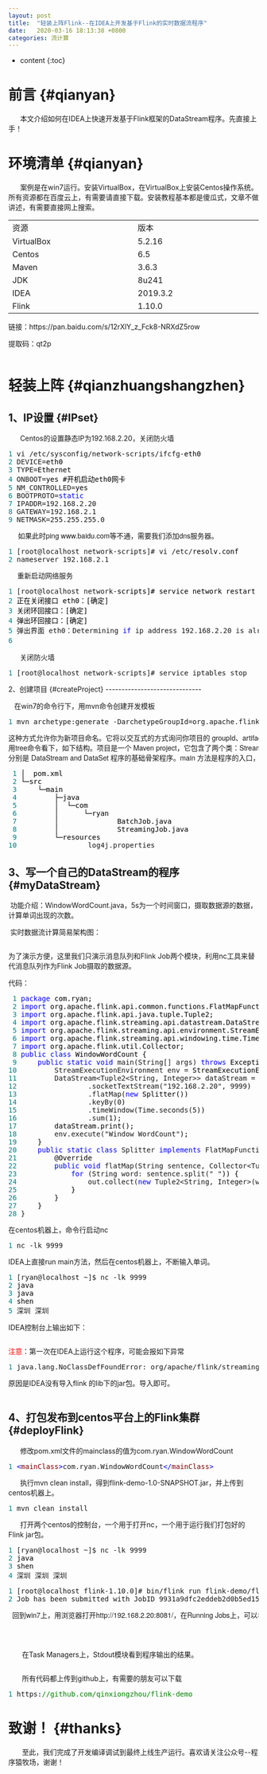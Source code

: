 ```yaml
---
layout: post
title:  "轻装上阵Flink--在IDEA上开发基于Flink的实时数据流程序"
date:   2020-03-16 18:13:38 +0800
categories: 流计算
---
```



* content
{:toc}

前言				{#qianyan}
=============================
<p>&nbsp; &nbsp; &nbsp; 本文介绍如何在IDEA上快速开发基于Flink框架的DataStream程序。先直接上手！</p>

环境清单				{#qianyan}
=============================
<p>&nbsp; &nbsp; &nbsp; 案例是在win7运行。安装VirtualBox，在VirtualBox上安装Centos操作系统。所有资源都在百度云上，有需要请直接下载。安装教程基本都是傻瓜式，文章不做讲述，有需要直接网上搜索。</p>
<table>
<tbody>
<tr>
<td valign="top" width="268">资源</td>
<td valign="top" width="268">版本</td>
</tr>
<tr>
<td valign="top" width="268">VirtualBox</td>
<td valign="top" width="268">5.2.16</td>
</tr>
<tr>
<td valign="top" width="268">Centos</td>
<td valign="top" width="268">6.5</td>
</tr>
<tr>
<td valign="top" width="268">Maven</td>
<td valign="top" width="268">3.6.3</td>
</tr>
<tr>
<td valign="top" width="268">JDK</td>
<td valign="top" width="268">8u241</td>
</tr>
<tr>
<td valign="top" width="268">IDEA</td>
<td valign="top" width="268">2019.3.2</td>
</tr>
<tr>
<td rowspan="1" colspan="1" valign="top">Flink</td>
<td rowspan="1" colspan="1" valign="top">1.10.0</td>
</tr>
</tbody>
</table>
<p>链接：https://pan.baidu.com/s/12rXlY_z_Fck8-NRXdZ5row</p>
<p>提取码：qt2p</p>
<p><img src="https://img2020.cnblogs.com/i-beta/440176/202003/440176-20200316223057831-2081089221.png" alt="" /></p>

轻装上阵				{#qianzhuangshangzhen}
==============================

1、IP设置               {#IPset}
------------------------------
<p>&nbsp; &nbsp; &nbsp; Centos的设置静态IP为192.168.2.20，关闭防火墙</p>
<div class="cnblogs_code">
<pre><span style="color: #008080;">1</span> vi /etc/sysconfig/network-scripts/ifcfg-<span style="color: #000000;">eth0
</span><span style="color: #008080;">2</span> DEVICE=<span style="color: #000000;">eth0
</span><span style="color: #008080;">3</span> TYPE=<span style="color: #000000;">Ethernet
</span><span style="color: #008080;">4</span> ONBOOT=<span style="color: #000000;">yes #开机启动eth0网卡
</span><span style="color: #008080;">5</span> NM_CONTROLLED=<span style="color: #000000;">yes
</span><span style="color: #008080;">6</span> BOOTPROTO=<span style="color: #0000ff;">static</span>
<span style="color: #008080;">7</span> IPADDR=192.168.2.20
<span style="color: #008080;">8</span> GATEWAY=192.168.2.1
<span style="color: #008080;">9</span> NETMASK=255.255.255.0</pre>
</div>
<pre class="code-snippet__js" data-lang="nginx"><span style="font-family: 'PingFang SC', 'Helvetica Neue', Helvetica, Arial, sans-serif; font-size: 14px;">     如果此时ping www.baidu.com等不通，需要我们添加dns服务器。<br /></span></pre>
<div class="cnblogs_code">
<pre><span style="color: #008080;">1</span> [root@localhost network-scripts]# vi /etc/<span style="color: #000000;">resolv.conf
</span><span style="color: #008080;">2</span> nameserver 192.168.2.1</pre>
</div>
<pre class="code-snippet__js" data-lang="nginx"><span style="font-family: 'PingFang SC', 'Helvetica Neue', Helvetica, Arial, sans-serif; font-size: 14px;">　&nbsp;</span><span style="font-family: 'PingFang SC', 'Helvetica Neue', Helvetica, Arial, sans-serif; font-size: 14px;">重新启动网络服务</span></pre>
<div class="cnblogs_code">
<pre><span style="color: #008080;">1</span> [root@localhost network-<span style="color: #000000;">scripts]# service network restart                   
</span><span style="color: #008080;">2</span> <span style="color: #000000;">正在关闭接口 eth0：[确定]
</span><span style="color: #008080;">3</span> <span style="color: #000000;">关闭环回接口：[确定]
</span><span style="color: #008080;">4</span> <span style="color: #000000;">弹出环回接口：[确定]
</span><span style="color: #008080;">5</span> 弹出界面 eth0：Determining <span style="color: #0000ff;">if</span> ip address 192.168.2.20 is already in use <span style="color: #0000ff;">for</span><span style="color: #000000;"> device eth0...
</span><span style="color: #008080;">6</span>                                                            [确定]</pre>
</div>
<pre class="code-snippet__js" data-lang="css"><span style="font-family: 'PingFang SC', 'Helvetica Neue', Helvetica, Arial, sans-serif; font-size: 14px;">&nbsp; &nbsp; &nbsp; 关闭防火墙</span></pre>
<div class="cnblogs_code">
<pre><span style="color: #008080;">1</span> [root@localhost network-scripts]# service iptables stop</pre>
</div>
2、创建项目              {#createProject}
------------------------------

<p>&nbsp; &nbsp;在win7的命令行下，用mvn命令创建开发模板</p>
<div class="cnblogs_code">
<pre><span style="color: #008080;">1</span> mvn archetype:generate -DarchetypeGroupId=org.apache.flink -DarchetypeArtifactId=flink-quickstart-java -DarchetypeVersion=1.10.0</pre>
</div>
<pre class="code-snippet__js" data-lang="nginx"><span style="font-family: 'PingFang SC', 'Helvetica Neue', Helvetica, Arial, sans-serif; font-size: 14px;">这种方式允许你为新项目命名。它将以交互式的方式询问你项目的 groupId、artifactId 和 package 名称。<br />用tree命令看下，如下结构。项目是一个 Maven project，它包含了两个类：StreamingJob 和 BatchJob <br />分别是 DataStream and DataSet 程序的基础骨架程序。main 方法是程序的入口，既可用于IDE测试/执行，也可用于部署。<br /></span></pre>
<div class="cnblogs_code">
<pre><span style="color: #008080;"> 1</span> <span style="color: #000000;">│  pom.xml
</span><span style="color: #008080;"> 2</span> <span style="color: #000000;">└─src
</span><span style="color: #008080;"> 3</span> <span style="color: #000000;">    └─main
</span><span style="color: #008080;"> 4</span> <span style="color: #000000;">        ├─java
</span><span style="color: #008080;"> 5</span> <span style="color: #000000;">        │  └─com
</span><span style="color: #008080;"> 6</span> <span style="color: #000000;">        │      └─ryan
</span><span style="color: #008080;"> 7</span> <span style="color: #000000;">        │              BatchJob.java
</span><span style="color: #008080;"> 8</span> <span style="color: #000000;">        │              StreamingJob.java
</span><span style="color: #008080;"> 9</span> <span style="color: #000000;">        └─resources
</span><span style="color: #008080;">10</span>                 log4j.properties</pre>
</div>

3、写一个自己的DataStream的程序              {#myDataStream}
------------------------------

<p>&nbsp;功能介绍：WindowWordCount.java，5s为一个时间窗口，摄取数据源的数据，计算单词出现的次数。</p>
<p>&nbsp;实时数据流计算简易架构图：</p>
<p><img src="https://img2020.cnblogs.com/i-beta/440176/202003/440176-20200316223645010-920292942.png" alt="" /></p>
<p>为了演示方便，这里我们只演示消息队列和Flink Job两个模块，利用nc工具来替代消息队列作为Flink Job摄取的数据源。</p>
<p>代码：</p>
<div class="cnblogs_code">
<pre><span style="color: #008080;"> 1</span> <span style="color: #0000ff;">package</span><span style="color: #000000;"> com.ryan;
</span><span style="color: #008080;"> 2</span> <span style="color: #0000ff;">import</span><span style="color: #000000;"> org.apache.flink.api.common.functions.FlatMapFunction;
</span><span style="color: #008080;"> 3</span> <span style="color: #0000ff;">import</span><span style="color: #000000;"> org.apache.flink.api.java.tuple.Tuple2;
</span><span style="color: #008080;"> 4</span> <span style="color: #0000ff;">import</span><span style="color: #000000;"> org.apache.flink.streaming.api.datastream.DataStream;
</span><span style="color: #008080;"> 5</span> <span style="color: #0000ff;">import</span><span style="color: #000000;"> org.apache.flink.streaming.api.environment.StreamExecutionEnvironment;
</span><span style="color: #008080;"> 6</span> <span style="color: #0000ff;">import</span><span style="color: #000000;"> org.apache.flink.streaming.api.windowing.time.Time;
</span><span style="color: #008080;"> 7</span> <span style="color: #0000ff;">import</span><span style="color: #000000;"> org.apache.flink.util.Collector;
</span><span style="color: #008080;"> 8</span> <span style="color: #0000ff;">public</span> <span style="color: #0000ff;">class</span><span style="color: #000000;"> WindowWordCount {
</span><span style="color: #008080;"> 9</span>     <span style="color: #0000ff;">public</span> <span style="color: #0000ff;">static</span> <span style="color: #0000ff;">void</span> main(String[] args) <span style="color: #0000ff;">throws</span><span style="color: #000000;"> Exception {
</span><span style="color: #008080;">10</span>         StreamExecutionEnvironment env =<span style="color: #000000;"> StreamExecutionEnvironment.getExecutionEnvironment();
</span><span style="color: #008080;">11</span>         DataStream&lt;Tuple2&lt;String, Integer&gt;&gt; dataStream =<span style="color: #000000;"> env
</span><span style="color: #008080;">12</span>                 .socketTextStream("192.168.2.20", 9999<span style="color: #000000;">)
</span><span style="color: #008080;">13</span>                 .flatMap(<span style="color: #0000ff;">new</span><span style="color: #000000;"> Splitter())
</span><span style="color: #008080;">14</span>                 .keyBy(0<span style="color: #000000;">)
</span><span style="color: #008080;">15</span>                 .timeWindow(Time.seconds(5<span style="color: #000000;">))
</span><span style="color: #008080;">16</span>                 .sum(1<span style="color: #000000;">);
</span><span style="color: #008080;">17</span> <span style="color: #000000;">        dataStream.print();
</span><span style="color: #008080;">18</span>         env.execute("Window WordCount"<span style="color: #000000;">);
</span><span style="color: #008080;">19</span> <span style="color: #000000;">    }
</span><span style="color: #008080;">20</span>     <span style="color: #0000ff;">public</span> <span style="color: #0000ff;">static</span> <span style="color: #0000ff;">class</span> Splitter <span style="color: #0000ff;">implements</span> FlatMapFunction&lt;String, Tuple2&lt;String, Integer&gt;&gt;<span style="color: #000000;"> {
</span><span style="color: #008080;">21</span> <span style="color: #000000;">        @Override
</span><span style="color: #008080;">22</span>         <span style="color: #0000ff;">public</span> <span style="color: #0000ff;">void</span> flatMap(String sentence, Collector&lt;Tuple2&lt;String, Integer&gt;&gt; out) <span style="color: #0000ff;">throws</span><span style="color: #000000;"> Exception {
</span><span style="color: #008080;">23</span>             <span style="color: #0000ff;">for</span> (String word: sentence.split(" "<span style="color: #000000;">)) {
</span><span style="color: #008080;">24</span>                 out.collect(<span style="color: #0000ff;">new</span> Tuple2&lt;String, Integer&gt;(word, 1<span style="color: #000000;">));
</span><span style="color: #008080;">25</span> <span style="color: #000000;">            }
</span><span style="color: #008080;">26</span> <span style="color: #000000;">        }
</span><span style="color: #008080;">27</span> <span style="color: #000000;">    }
</span><span style="color: #008080;">28</span> }</pre>
</div>
<p>在centos机器上，命令行启动nc</p>
<div class="cnblogs_code">
<pre><span style="color: #008080;">1</span> nc -lk 9999</pre>
</div>
<p>IDEA上直接run main方法，然后在centos机器上，不断输入单词。</p>
<div class="cnblogs_code">
<pre><span style="color: #008080;">1</span> [ryan@localhost ~]$ nc -lk 9999
<span style="color: #008080;">2</span> <span style="color: #000000;">java
</span><span style="color: #008080;">3</span> <span style="color: #000000;">java
</span><span style="color: #008080;">4</span> <span style="color: #000000;">shen
</span><span style="color: #008080;">5</span> 深圳 深圳</pre>
</div>
<pre class="code-snippet__js" data-lang="http"><span style="font-family: 'PingFang SC', 'Helvetica Neue', Helvetica, Arial, sans-serif; font-size: 14px;">IDEA控制台上输出如下：</span></pre>
<p><img src="https://img2020.cnblogs.com/i-beta/440176/202003/440176-20200316223808468-1469708168.png" alt="" /></p>
<p><span style="color: #ff0000;">注意</span>：第一次在IDEA上运行这个程序，可能会报如下异常</p>
<div class="cnblogs_code">
<pre><span style="color: #008080;">1</span> java.lang.NoClassDefFoundError: org/apache/flink/streaming/api/datastream/DataStream</pre>
</div>
<p>原因是IDEA没有导入flink 的lib下的jar包。导入即可。</p>
<p><img src="https://img2020.cnblogs.com/i-beta/440176/202003/440176-20200316223856965-1675046420.png" alt="" /></p>

4、打包发布到centos平台上的Flink集群             {#deployFlink}
------------------------------

<p>&nbsp; &nbsp; &nbsp; 修改pom.xml文件的mainclass的值为com.ryan.WindowWordCount</p>
<div class="cnblogs_code">
<pre><span style="color: #008080;">1</span> <span style="color: #0000ff;">&lt;</span><span style="color: #800000;">mainClass</span><span style="color: #0000ff;">&gt;</span>com.ryan.WindowWordCount<span style="color: #0000ff;">&lt;/</span><span style="color: #800000;">mainClass</span><span style="color: #0000ff;">&gt;</span></pre>
</div>
<p>&nbsp; &nbsp; &nbsp; 执行mvn clean install，得到flink-demo-1.0-SNAPSHOT.jar，并上传到centos机器上。</p>
<div class="cnblogs_code">
<pre><span style="color: #008080;">1</span> mvn clean install</pre>
</div>
<p>&nbsp; &nbsp; &nbsp; 打开两个centos的控制台，一个用于打开nc，一个用于运行我们打包好的Flink jar包。</p>
<div class="cnblogs_code">
<pre><span style="color: #008080;">1</span> [ryan@localhost ~]$ nc -lk 9999
<span style="color: #008080;">2</span> <span style="color: #000000;">java
</span><span style="color: #008080;">3</span> <span style="color: #000000;">shen
</span><span style="color: #008080;">4</span> 深圳 深圳 深圳</pre>
</div>
<div class="cnblogs_code">
<pre><span style="color: #008080;">1</span> [root@localhost flink-1.10.0]# bin/flink run flink-demo/flink-demo-1.0-<span style="color: #000000;">SNAPSHOT.jar 
</span><span style="color: #008080;">2</span> Job has been submitted with JobID 9931a9dfc2eddeb2d0b5ed15578bd488</pre>
</div>
<pre class="code-snippet__js" data-lang="ruby"><span style="font-family: 'PingFang SC', 'Helvetica Neue', Helvetica, Arial, sans-serif; font-size: 14px;">&nbsp; 回到win7上，用浏览器打开http://192.168.2.20:8081/，在Running Jobs上，可以看到一条记录。</span></pre>
<p><img src="https://img2020.cnblogs.com/i-beta/440176/202003/440176-20200316224051536-1109600237.png" alt="" /></p>
<p>&nbsp;</p>
<p>&nbsp;&nbsp; &nbsp; &nbsp; 在Task Managers上，Stdout模块看到程序输出的结果。</p>
<p><img src="https://img2020.cnblogs.com/i-beta/440176/202003/440176-20200316224106552-1826418068.png" alt="" /></p>
<p>&nbsp;&nbsp; &nbsp; &nbsp; 所有代码都上传到github上，有需要的朋友可以下载</p>
<div class="cnblogs_code">
<pre><span style="color: #008080;">1</span> https:<span style="color: #008000;">//</span><span style="color: #008000;">github.com/qinxiongzhou/flink-demo</span></pre>
</div>

致谢！             {#thanks}
===========================

<p>&nbsp; &nbsp; &nbsp; &nbsp;至此，我们完成了开发编译调试到最终上线生产运行。喜欢请关注公众号--程序猿牧场，谢谢！</p>
<p>&nbsp;<img src="https://img2020.cnblogs.com/blog/440176/202003/440176-20200316224639427-719739537.png" alt="" /></p> 